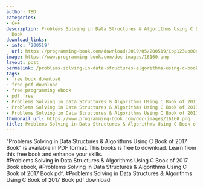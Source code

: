 ```yaml
---
author: TBD
categories:
- C++
description: Problems Solving in Data Structures & Algorithms Using C Book of 2017
  Book
download_links:
- info: '200519'
  url: https://programming-book.com/download/2019/05/200519/Cpp123uo00es0426.pdf
image: https://www.programming-book.com/doc-images/16160.png
layout: post
permalink: /problems-solving-in-data-structures-algorithms-using-c-book-of-2017-book.html
tags:
- free book download
- free pdf download
- free programming ebook
- pdf free
- Problems Solving in Data Structures & Algorithms Using C Book of 2017 Book ebook
- Problems Solving in Data Structures & Algorithms Using C Book of 2017 Book pdf
- Problems Solving in Data Structures & Algorithms Using C Book of 2017 Book pdf download
thumbnail_url: https://www.programming-book.com/doc-images/16160.png
title: Problems Solving in Data Structures & Algorithms Using C Book of 2017 Book
---
```


 
<div class="item-desc text-justify">
  "Problems Solving in Data Structures & Algorithms Using C Book of 2017 Book" is available in PDF format. This books is free to download. Learn from this free book and enhance your skills.
  <br>
  #Problems Solving in Data Structures & Algorithms Using C Book of 2017 Book ebook, #Problems Solving in Data Structures & Algorithms Using C Book of 2017 Book pdf, #Problems Solving in Data Structures & Algorithms Using C Book of 2017 Book pdf download
</div>